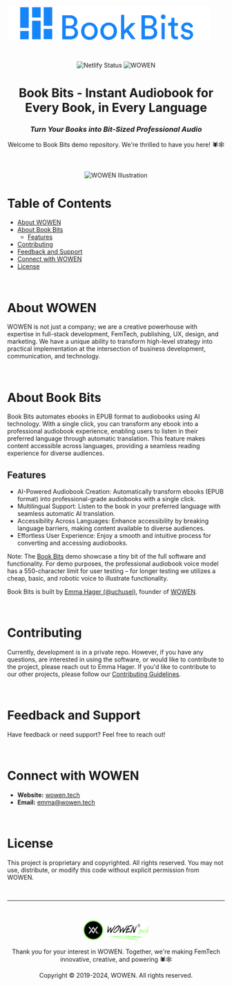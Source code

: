 ![Book Bits Logo](https://github.com/WOWEN-DEV/bookbits-demo/blob/415177d844c2364022ad6ee6391ca7960a5c10d6/bookbits-logo.svg)

<br>

<p align="center">
  <img src="https://api.netlify.com/api/v1/badges/14c79cc4-5ab8-4441-bee3-4ec76985daeb/deploy-status" alt="Netlify Status">
  <img src="https://img.shields.io/badge/WOWEN-FemTech%20Dev%20Community-blueviolet" alt="WOWEN">
</p>

<h1 align="center">Book Bits - Instant Audiobook for Every Book, in Every Language</h1>
<h3 align="center"><i>Turn Your Books into Bit-Sized Professional Audio</i></h3>

<p align="center">Welcome to Book Bits demo repository. We're thrilled to have you here! 🕷️🕸️</p>

<br>
<br>
<div align="center">
  <img src="https://www.wowen.tech/assets/img/hands.svg" alt="WOWEN Illustration">
</div>

# Table of Contents
- [About WOWEN](#about-wowen)
- [About Book Bits](#about-book-bits)
  - [Features](#features)
- [Contributing](#contributing)
- [Feedback and Support](#feedback-and-support)
- [Connect with WOWEN](#connect-with-wowen)
- [License](#license)

<br>

# About WOWEN
WOWEN is not just a company; we are a creative powerhouse with expertise in full-stack development, FemTech, publishing, UX, design, and marketing. We have a unique ability to transform high-level strategy into practical implementation at the intersection of business development, communication, and technology.

<br>

# About Book Bits
Book Bits automates ebooks in EPUB format to audiobooks using AI technology. With a single click, you can transform any ebook into a professional audiobook experience, enabling users to listen in their preferred language through automatic translation. This feature makes content accessible across languages, providing a seamless reading experience for diverse audiences.

## Features
- AI-Powered Audiobook Creation: Automatically transform ebooks (EPUB format) into professional-grade audiobooks with a single click.
- Multilingual Support: Listen to the book in your preferred language with seamless automatic AI translation.
- Accessibility Across Languages: Enhance accessibility by breaking language barriers, making content available to diverse audiences.
- Effortless User Experience: Enjoy a smooth and intuitive process for converting and accessing audiobooks.

Note: The [Book Bits](https://bookbits.wowen.tech/) demo showcase a tiny bit of the full software and functionality. For demo purposes, the professional audiobook voice model has a 550-character limit for user testing – for longer testing we utilizes a cheap, basic, and robotic voice to illustrate functionality.

Book Bits is built by [Emma Hager (@uchusei)](https://github.com/uchusei), founder of [WOWEN](https://wowen.tech/).

<br>

# Contributing

Currently, development is in a private repo. However, if you have any questions, are interested in using the software, or would like to contribute to the project, please reach out to Emma Hager.
If you'd like to contribute to our other projects, please follow our [Contributing Guidelines](https://github.com/WOWEN-DEV/wowen.tech/blob/1ae3df4da0e1ae73c7340f8de7b98d542c5b1b30/CONTRIBUTING.md).

<br>

# Feedback and Support

Have feedback or need support? Feel free to reach out!

<br>

# Connect with WOWEN

- **Website:** [wowen.tech](https://wowen.tech)
- **Email:** emma@wowen.tech

<br>

# License
This project is proprietary and copyrighted. All rights reserved. You may not use, distribute, or modify this code without explicit permission from WOWEN.

<br>

---

<br>

<p align="center">
  <img src="https://github.com/WOWEN-DEV/wowen.tech/blob/main/assets/img/wowen-tech-repo-logo.svg" alt="WOWEN Logo" width="30%">
</p>

<p align="center">Thank you for your interest in WOWEN. Together, we're making FemTech innovative, creative, and powering 🕷️🕸️</p>
<p align="center">Copyright © 2019-2024, WOWEN. All rights reserved.</p>
